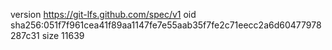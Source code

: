 version https://git-lfs.github.com/spec/v1
oid sha256:051f7f961cea41f89aa1147fe7e55aab35f7fe2c71eecc2a6d60477978287c31
size 11639

